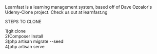 Learnfast is a learning management system, based off of Dave Ozoalor's Udemy-Clone project. Check us out at learnfast.ng

STEPS TO CLONE

1)git clone <br />
2)Composer Install <br />
3)php artisan migrate --seed <br />
4)php artisan serve <br />
